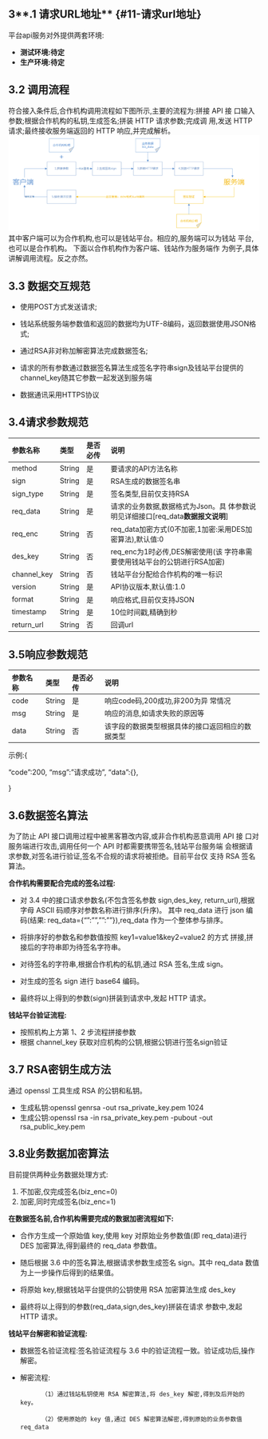 ## 3**.1 请求URL地址** {#11-请求url地址}

平台api服务对外提供两套环境:

* **测试环境:待定**
* **生产环境:待定**

## 3.2 调用流程

符合接入条件后,合作机构调用流程如下图所示,主要的流程为:拼接 API 接 口输入参数;根据合作机构的私钥,生成签名;拼装 HTTP 请求参数;完成调 用,发送 HTTP 请求;最终接收服务端返回的 HTTP 响应,并完成解析。![](/assets/process.png)其中客户端可以为合作机构,也可以是钱站平台。相应的,服务端可以为钱站 平台,也可以是合作机构。 下面以合作机构作为客户端、钱站作为服务端作 为例子,具体讲解调用流程。反之亦然。

## 3.3 数据交互规范

* 使用POST方式发送请求;

* 钱站系统服务端参数值和返回的数据均为UTF-8编码，返回数据使用JSON格式;

* 通过RSA非对称加解密算法完成数据签名;

* 请求的所有参数通过数据签名算法生成签名字符串sign及钱站平台提供的channel\_key随其它参数一起发送到服务端

* 数据通讯采用HTTPS协议

## 3.4请求参数规范

| **参数名称** | **类型** | **是否必传** | **说明** |
| :--- | :--- | :--- | :--- |
| method | String | 是 | 要请求的API方法名称 |
| sign | String | 是 | RSA生成的数据签名串 |
| sign\_type | String | 是 | 签名类型,目前仅支持RSA |
| req\_data | String | 是 | 请求的业务数据,数据格式为Json。具 体参数说明见详细接口\[req\_data**数据报文说明**\] |
| req\_enc | String | 否 | req\_data加密方式\(0不加密,1加密:采用DES加密算法\),默认值:0 |
| des\_key | String | 否 | req\_enc为1时必传,DES解密使用\(该 字符串需要使用钱站平台的公钥进行RSA加密\) |
| channel\_key | String | 否 | 钱站平台分配给合作机构的唯一标识 |
| version | String | 是 | API协议版本,默认值:1.0 |
| format | String | 是 | 响应格式,目前仅支持JSON |
| timestamp | String | 是 | 10位时间戳,精确到秒 |
| return\_url | String | 否 | 回调url |

## 3.5响应参数规范

| **参数名称** | **类型** | **是否必传** | **说明** |
| :--- | :--- | :--- | :--- |
| code | String | 是 | 响应code码,200成功,非200为异 常情况 |
| msg | String | 是 | 响应的消息,如请求失败的原因等 |
| data | String | 否 | 该字段的数据类型根据具体的接口返回相应的数据类型 |

示例:{

“code”:200, “msg”:”请求成功”, “data”:{},

}

## 3.6数据签名算法

为了防止 API 接口调用过程中被黑客篡改内容,或非合作机构恶意调用 API 接 口对服务端进行攻击,调用任何一个 API 时都需要携带签名,钱站平台服务端 会根据请求参数,对签名进行验证,签名不合规的请求将被拒绝。目前平台仅 支持 RSA 签名算法。

**合作机构需要配合完成的签名过程:**

* 对 3.4 中的接口请求参数名\(不包含签名参数 sign,des\_key, return\_url\),根据字母 ASCII 码顺序对参数名称进行排序\(升序\)。 其中 req\_data 进行 json 编码\(结果: req\_data={“”:””,””:””}\),req\_data 作为一个整体参与排序。
* 将排序好的参数名和参数值按照 key1=value1&key2=value2 的方式 拼接,拼接后的字符串即为待签名字符串。

* 对待签名的字符串,根据合作机构的私钥,通过 RSA 签名,生成 sign。

* 对生成的签名 sign 进行 base64 编码。

* 最终将以上得到的参数\(sign\)拼装到请求中,发起 HTTP 请求。

**钱站平台验证流程:**

* 按照机构上方第 1、2 步流程拼接参数
* 根据 channel\_key 获取对应机构的公钥,根据公钥进行签名sign验证

## 3.7 RSA密钥生成方法

通过 openssl 工具生成 RSA 的公钥和私钥。

* 生成私钥:openssl genrsa -out rsa\_private\_key.pem 1024
* 生成公钥:openssl rsa -in rsa\_private\_key.pem -pubout -out rsa\_public\_key.pem

## 3.8业务数据加密算法

目前提供两种业务数据处理方式:

1. 不加密,仅完成签名\(biz\_enc=0\)
2. 加密,同时完成签名\(biz\_enc=1\)

**在数据签名前,合作机构需要完成的数据加密流程如下:**

* 合作方生成一个原始值 key,使用 key 对原始业务参数值\(即 req\_data\)进行 DES 加密算法,得到最终的 req\_data 参数值。

* 随后根据 3.6 中的签名算法,根据请求参数生成签名 sign。其中 req\_data 数值为上一步操作后得到的结果值。

* 将原始 key,根据钱站平台提供的公钥使用 RSA 加密算法生成 des\_key

* 最终将以上得到的参数\(req\_data,sign,des\_key\)拼装在请求 参数中,发起 HTTP 请求。

**钱站平台解密和验证流程:**

* 数据签名验证流程:签名验证流程与 3.6 中的验证流程一致。验证成功后,操作解密。

* 解密流程:

  ```
        （1）通过钱站私钥使用 RSA 解密算法,将 des_key 解密,得到及后开始的key。 

        （2）使用原始的 key 值,通过 DES 解密算法解密,得到原始的业务参数值req_data
  ```



